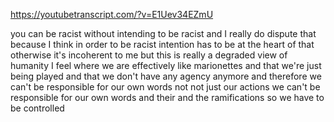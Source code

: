 https://youtubetranscript.com/?v=E1Uev34EZmU

 you can be racist without intending to be racist and I really do dispute that because I think in order to be racist intention has to be at the heart of that otherwise it's incoherent to me but this is really a degraded view of humanity I feel where we are effectively like marionettes and that we're just being played and that we don't have any agency anymore and therefore we can't be responsible for our own words not not just our actions we can't be responsible for our own words and their and the ramifications so we have to be controlled